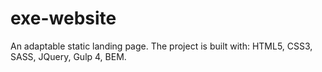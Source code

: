 # exe-website
An adaptable static landing page. The project is built with: HTML5, CSS3, SASS, JQuery, Gulp 4, BEM.

